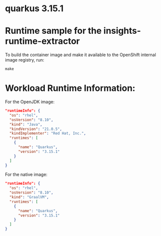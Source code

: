 # quarkus 3.15.1

# Runtime sample for the insights-runtime-extractor

To build the container image and make it available to the OpenShift internal image
registry, run:

```shell script
make
```

# Workload Runtime Information:

For the OpenJDK image:

```json
"runtimeInfo": {
  "os": "rhel",
  "osVersion": "8.10",
  "kind": "Java",
  "kindVersion": "21.0.5",
  "kindImplementer": "Red Hat, Inc.",
  "runtimes": [ 
    {
      "name": "Quarkus",
      "version": "3.15.1"
    }
  ]
}
```

For the native image:

```json
"runtimeInfo": {
  "os": "rhel",
  "osVersion": "8.10",
  "kind": "GraalVM",
  "runtimes": [ 
    {
      "name": "Quarkus",
      "version": "3.15.1"
    }
  ]
}
```